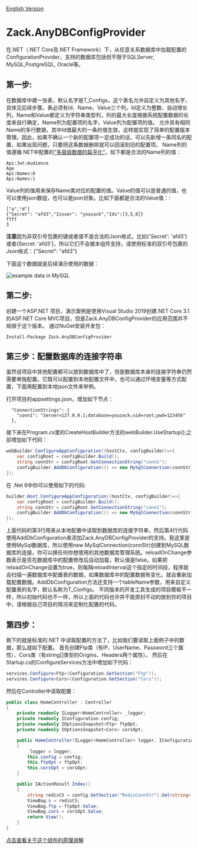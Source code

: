 [English Version](https://github.com/yangzhongke/Zack.AnyDBConfigProvider/blob/main/README.md)

# Zack.AnyDBConfigProvider
在.NET（.NET Core及.NET Framework）下，从任意关系数据库中加载配置的ConfigurationProvider，支持的数据库包括但不限于SQLServer, MySQL,PostgreSQL, Oracle等。

## 第一步:

在数据库中建一张表，默认名字是T_Configs，这个表名允许自定义为其他名字，具体见后续步骤。表必须有Id、Name、Value三个列，Id定义为整数、自动增长列，Name和Value都定义为字符串类型列，列的最大长度根据系统配置数据的长度来自行确定，Name列为配置项的名字，Value列为配置项的值。
允许具有相同Name的多行数据，其中Id值最大的一条的值生效，这样就实现了简单的配置版本管理。因此，如果不确认一个新的配置项一定成功的话，可以先新增一条同名的配置，如果出现问题，只要把这条数据删除就可以回滚到旧的配置项。
Name列的值遵循.NET中配置的[“多层级数据的扁平化”]( https://docs.microsoft.com/en-us/aspnet/core/fundamentals/configuration/?view=aspnetcore-5.0)，如下都是合法的Name列的值：

```
Api:Jwt:Audience
Age
Api:Names:0
Api:Names:1
```

Value列的值用来保存Name类对应的配置的值。Value的值可以是普通的值，也可以使用json数组，也可以是json对象。比如下面都是合法的Value值：:
```
["a","d"]
{"Secret": "afd3","Issuer": "youzack","Ids":[3,5,8]} 
ffff
3
```

**注意**因为非双引号包裹的键或者值不是合法的Json格式，比如{'Secret': 'afd3'}或者{Secret: 'afd3'}，所以它们不会被本组件支持，请使用标准的双引号包裹的Json格式：{"Secret": "afd3"}

下面这个数据就是后续演示使用的数据：

![example data in MySQL](https://raw.githubusercontent.com/yangzhongke/Zack.AnyDBConfigProvider/main/images/datainmysql.png)

## 第二步:
创建一个ASP.NET 项目，演示案例是使用Visual Studio 2019创建.NET Core 3.1的ASP.NET Core MVC项目，但是Zack.AnyDBConfigProvider的应用范围并不局限于这个版本。
通过NuGet安装开发包：

```
Install-Package Zack.AnyDBConfigProvider
```

## 第三步：配置数据库的连接字符串

虽然说项目中其他配置都可以放到数据库中了，但是数据库本身的连接字符串仍然需要单独配置。它既可以配置到本地配置文件中，也可以通过环境变量等方式配置，下面用配置到本地json文件来举例。

打开项目的appsettings.json，增加如下节点：

```
  "ConnectionStrings": {
    "conn1": "Server=127.0.0.1;database=youzack;uid=root;pwd=123456"
  },
```

接下来在Program.cs里的CreateHostBuilder方法的webBuilder.UseStartup<Startup>();之前增加如下代码：

```csharp
webBuilder.ConfigureAppConfiguration((hostCtx, configBuilder)=>{
	var configRoot = configBuilder.Build();
	string connStr = configRoot.GetConnectionString("conn1");
	configBuilder.AddDbConfiguration(() => new MySqlConnection(connStr),reloadOnChange:true,reloadInterval:TimeSpan.FromSeconds(2));
});
```

在 .Net 6中你可以使用如下的代码:
```csharp
builder.Host.ConfigureAppConfiguration((hostCtx, configBuilder)=>{
	var configRoot = configBuilder.Build();
	string connStr = configRoot.GetConnectionString("conn1");
	configBuilder.AddDbConfiguration(() => new MySqlConnection(connStr),reloadOnChange:true,reloadInterval:TimeSpan.FromSeconds(2));
});
```

上面代码的第3行用来从本地配置中读取到数据库的连接字符串，然后第4行代码使用AddDbConfiguration来添加Zack.AnyDBConfigProvider的支持。我这里是使用MySql数据库，所以使用new MySqlConnection(connStr)创建到MySQL数据库的连接，你可以换任何你想使用的其他数据库管理系统。reloadOnChange参数表示是否在数据库中的配置修改后自动加载，默认值是false。如果把reloadOnChange设置为true，则每隔reloadInterval这个指定的时间段，程序就会扫描一遍数据库中配置表的数据，如果数据库中的配置数据有变化，就会重新加载配置数据。AddDbConfiguration方法还支持一个tableName参数，用来自定义配置表的名字，默认名称为T_Configs。
不同版本的开发工具生成的项目模板不一样，所以初始代码也不一样，所以上面的代码也许并不能原封不动的放到你的项目中，请根据自己项目的情况来定制化配置的代码。

## 第四步：
剩下的就是标准的.NET 中读取配置的方法了，比如我们要读取上面例子中的数据，那么就如下配置。
首先创建Ftp类（有IP、UserName、Password三个属性）、Cors类（有string[]类型的Origins、Headers两个属性）。
然后在Startup.cs的ConfigureServices方法中增加如下代码：


```csharp
services.Configure<Ftp>(Configuration.GetSection("Ftp"));
services.Configure<Cors>(Configuration.GetSection("Cors"));
```
然后在Controller中读取配置：

```csharp
public class HomeController : Controller
{
	private readonly ILogger<HomeController> _logger;
	private readonly IConfiguration config;
	private readonly IOptionsSnapshot<Ftp> ftpOpt;
	private readonly IOptionsSnapshot<Cors> corsOpt;

	public HomeController(ILogger<HomeController> logger, IConfiguration config, IOptionsSnapshot<Ftp> ftpOpt, IOptionsSnapshot<Cors> corsOpt)
	{
		_logger = logger;
		this.config = config;
		this.ftpOpt = ftpOpt;
		this.corsOpt = corsOpt;
	}

	public IActionResult Index()
	{
		string redisCS = config.GetSection("RedisConnStr").Get<string>();
		ViewBag.s = redisCS;
		ViewBag.ftp = ftpOpt.Value;
		ViewBag.cors = corsOpt.Value;
		return View();
	}
}
```

[点击查看关于这个组件的原理讲解](https://www.bilibili.com/read/cv10067951)